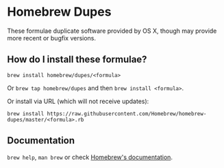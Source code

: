 # Homebrew Dupes
These formulae duplicate software provided by OS X, though may provide more recent or bugfix versions.

## How do I install these formulae?
`brew install homebrew/dupes/<formula>`

Or `brew tap homebrew/dupes` and then `brew install <formula>`.

Or install via URL (which will not receive updates):

```
brew install https://raw.githubusercontent.com/Homebrew/homebrew-dupes/master/<formula>.rb
```

## Documentation
`brew help`, `man brew` or check [Homebrew's documentation](https://github.com/Homebrew/brew/tree/master/share/doc/homebrew#readme).
